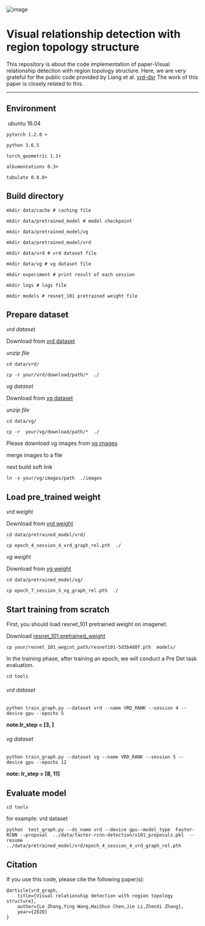 ![image](https://github.com/lezhang0912/vrd_topology_structure/blob/master/img/VRD_topoloy%20structure%20copy.PNG)

# **Visual relationship detection with region topology structure**

This repository is about the code implementation of paper-Visual relationship detection with region topology structure. Here, we are very grateful for the public code provided by Liang et al. [vrd-dsr](https://github.com/GriffinLiang/vrd-dsr) The work of this paper is closely related to this.

------

## Environment

​	ubuntu 16.04

	pytorch 1.2.0 +

	python 3.6.5

	torch_geometric 1.1+

	albumentations 0.3+

	tabulate 0.8.0+

## Build directory

```
mkdir data/cache # caching file

mkdir data/pretrained_model # model checkpoint

mkdir data/pretrained_model/vg

mkdir data/pretrained_model/vrd

mkdir data/vrd # vrd dataset file

mkdir data/vg # vg dataset file

mkdir experiment # print result of each session

mkdir logs # logs file

mkdir models # resnet_101 pretrained weight file
```

## Prepare dataset

*vrd dataset*

Download from [vrd dataset](https://drive.google.com/file/d/158EyLESdU-et6iHu1-NK4dwVouHJKBNa/view?usp=sharing)

*unzip file* 

`cd data/vrd/`

`cp -r your/vrd/download/path/*  ./`

*vg dataset*

Download from [vg dataset](https://drive.google.com/file/d/1FL3bSW7owthjpKdv2uileOSkKtiO_XN9/view?usp=sharing)

*unzip file* 

`cd data/vg/`

`cp -r  your/vg/download/path/*  ./`

Please download vg images  from [vg images](https://visualgenome.org/api/v0/api_home.html)

merge images to a file

next build soft link

`ln -s your/vg/images/path  ./images`

## Load pre_trained weight 

*vrd weight*

Download from [vrd weight](https://drive.google.com/file/d/1sUzKO27mTvwgAbuk1Do7oXRHnDeUjaps/view?usp=sharing)

`cd data/pretrained_model/vrd/`

`cp epoch_4_session_4_vrd_graph_rel.pth  ./`

*vg weight*

Download from [vg weight](https://drive.google.com/file/d/1OtHN4jzxp0fJWo20aPnDsAD17KG7bhl_/view?usp=sharing)

`cd data/pretrained_model/vg/`

`cp epoch_7_session_5_vg_graph_rel.pth  ./`

## Start training from scratch

First, you should load resnet_101 pretrained weight on imagenet.

Download [resnet_101 pretrained_weight](https://drive.google.com/file/d/1Wa5zpvdOdnZaMwsbQUxh0A1H9wGIKM8I/view?usp=sharing)

`cp your/resnet_101_wegint_path/resnet101-5d3b4d8f.pth  models/`

In the training phase, after training an epoch, we will conduct a Pre Det task evaluation.

`cd tools`

######  vrd dataset

`python train_graph.py --dataset vrd --name VRD_RANK --session 4 --device gpu --epochs 5`

**note:lr_step = [3, ]**

######  vg dataset

`python train_graph.py --dataset vg --name VRD_RANK --session 5 --device gpu --epochs 12`

**note: lr_step = [8,  11]**

## Evaluate model

`cd tools`

for example: vrd dataset

``python  test_graph.py --ds_name vrd --device gpu--model_type  Faster-RCNN --proposal  ../data/faster-rcnn-detection/x101_proposals.pkl  --resume ../data/pretrained_model/vrd/epoch_4_session_4_vrd_graph_rel.pth``

## Citation

If you use this code, please cite the following paper(s):

```en
@article{vrd_graph,
	title={Visual relationship detection with region topology structure},
	author={Le Zhang,Ying Wang,HaiShun Chen,Jie Li,ZhenXi Zhang},
	year={2020}
}
```


